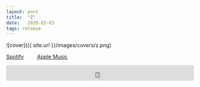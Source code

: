 ```yaml
---
layout: post
title:  "Z"
date:   2020-03-03
tags: release
---
```

![cover]({{ site.url }}/images/covers/z.png)

<a href="https://open.spotify.com/album/7HZPHwc96ePUvg9L3QHCJ9?si=CECGo3SZTeuH2Zu4DxTG_Q"> Spotify</a>
&emsp;&emsp;
<a href="https://music.apple.com/us/album/z-ep/1500267627"> Apple Music</a>
<iframe style="border: 0; width: 100%; height: 42px;" src="https://bandcamp.com/EmbeddedPlayer/album=3733845752/size=small/bgcol=ffffff/linkcol=0687f5/transparent=true/" seamless><a href="http://b38tn1k.bandcamp.com/album/z">Z by B38TN1K</a></iframe>
